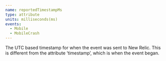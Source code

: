 ```yaml
---
name: reportedTimestampMs
type: attribute
units: milliseconds(ms)
events:
  - Mobile
  - MobileCrash
---
```


The UTC based timestamp for when the event was sent to New Relic. This is different from the attribute ‘timestamp’, which is when the event began.
